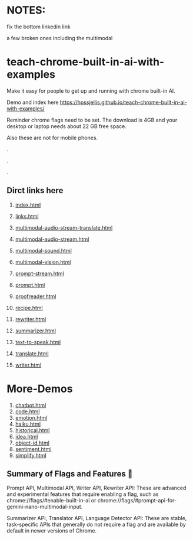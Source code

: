 # NOTES:

fix the bottom linkedin link

a few broken ones including the multimodal




# teach-chrome-built-in-ai-with-examples
Make it easy for people to get up and running with chrome built-in AI.


Demo and index here https://hpssjellis.github.io/teach-chrome-built-in-ai-with-examples/


Reminder chrome flags need to be set. The download is 4GB and your desktop or laptop needs about 22 GB free space. 

Also these are not for mobile phones.



.


.



.


## Dirct links here






1. [index.html](https://hpssjellis.github.io/teach-chrome-built-in-ai-with-examples/index.html)

1. [links.html](https://hpssjellis.github.io/teach-chrome-built-in-ai-with-examples/links.html)
1. [multimodal-audio-stream-translate.html](https://hpssjellis.github.io/teach-chrome-built-in-ai-with-examples/multimodal-audio-stream-translate.html)
1. [multimodal-audio-stream.html](https://hpssjellis.github.io/teach-chrome-built-in-ai-with-examples/multimodal-audio-stream.html)
1. [multimodal-sound.html](https://hpssjellis.github.io/teach-chrome-built-in-ai-with-examples/multimodal-sound.html)
1. [multimodal-vision.html](https://hpssjellis.github.io/teach-chrome-built-in-ai-with-examples/multimodal-vision.html)
1. [prompt-stream.html](https://hpssjellis.github.io/teach-chrome-built-in-ai-with-examples/prompt-stream.html)
1. [prompt.html](https://hpssjellis.github.io/teach-chrome-built-in-ai-with-examples/prompt.html)
1. [proofreader.html](https://hpssjellis.github.io/teach-chrome-built-in-ai-with-examples/proofreader.html)
1. [recipe.html](https://hpssjellis.github.io/teach-chrome-built-in-ai-with-examples/more-demos/recipe.html)
1. [rewriter.html](https://hpssjellis.github.io/teach-chrome-built-in-ai-with-examples/rewriter.html)
1. [summarizer.html](https://hpssjellis.github.io/teach-chrome-built-in-ai-with-examples/summarizer.html)
1. [text-to-speak.html](https://hpssjellis.github.io/teach-chrome-built-in-ai-with-examples/text-to-speak.html)
1. [translate.html](https://hpssjellis.github.io/teach-chrome-built-in-ai-with-examples/translate.html)
1. [writer.html](https://hpssjellis.github.io/teach-chrome-built-in-ai-with-examples/writer.html)






# More-Demos


1. [chatbot.html](https://hpssjellis.github.io/teach-chrome-built-in-ai-with-examples/more-demos/chatbot.html)
1. [code.html](https://hpssjellis.github.io/teach-chrome-built-in-ai-with-examples/more-demos/code.html)
1. [emotion.html](https://hpssjellis.github.io/teach-chrome-built-in-ai-with-examples/more-demos/emotion.html)
1. [haiku.html](https://hpssjellis.github.io/teach-chrome-built-in-ai-with-examples/more-demos/haiku.html)
1. [historical.html](https://hpssjellis.github.io/teach-chrome-built-in-ai-with-examples/more-demos/historical.html)
1. [idea.html](https://hpssjellis.github.io/teach-chrome-built-in-ai-with-examples/more-demos/idea.html)
1. [object-id.html](https://hpssjellis.github.io/teach-chrome-built-in-ai-with-examples/more-demos/object-id.html)
1. [sentiment.html](https://hpssjellis.github.io/teach-chrome-built-in-ai-with-examples/more-demos/sentiment.html)
1. [simplify.html](https://hpssjellis.github.io/teach-chrome-built-in-ai-with-examples/more-demos/simplify.html)



## Summary of Flags and Features 🚩

Prompt API, Multimodal API, Writer API, Rewriter API: These are advanced and experimental features that require enabling a flag, such as chrome://flags/#enable-built-in-ai or chrome://flags/#prompt-api-for-gemini-nano-multimodal-input.

Summarizer API, Translator API, Language Detector API: These are stable, task-specific APIs that generally do not require a flag and are available by default in newer versions of Chrome.


